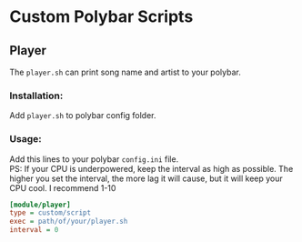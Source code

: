 # Custom Polybar Scripts

## Player

The ```player.sh``` can print song name and artist to your polybar.

### Installation:
Add `player.sh` to polybar config folder.
### Usage:
Add this lines to your polybar `config.ini` file.<br>
PS: If your CPU is underpowered, keep the interval as high as possible. The higher you set the interval, the more lag it will cause, but it will keep your CPU cool. I recommend 1-10
```ini
[module/player]
type = custom/script
exec = path/of/your/player.sh
interval = 0
```